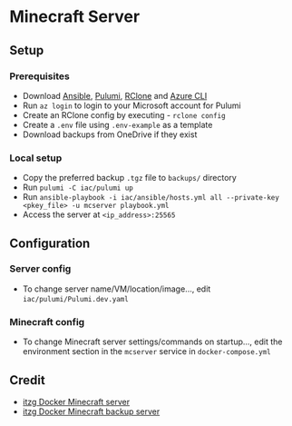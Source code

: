 # Minecraft Server

## Setup

### Prerequisites

- Download [Ansible](https://docs.ansible.com/ansible/latest/installation_guide/intro_installation.html), [Pulumi](https://www.pulumi.com/docs/iac/download-install/), [RClone](https://rclone.org/install/) and [Azure CLI](https://learn.microsoft.com/en-us/cli/azure/install-azure-cli)
- Run `az login` to login to your Microsoft account for Pulumi
- Create an RClone config by executing - `rclone config`
- Create a `.env` file using `.env-example` as a template
- Download backups from OneDrive if they exist

### Local setup

- Copy the preferred backup `.tgz` file to `backups/` directory
- Run `pulumi -C iac/pulumi up`
- Run `ansible-playbook -i iac/ansible/hosts.yml all --private-key <pkey_file> -u mcserver playbook.yml`
- Access the server at `<ip_address>:25565`

## Configuration

### Server config

- To change server name/VM/location/image..., edit `iac/pulumi/Pulumi.dev.yaml`

### Minecraft config

- To change Minecraft server settings/commands on startup..., edit the environment section in the `mcserver` service in `docker-compose.yml`

## Credit

- [itzg Docker Minecraft server](https://github.com/itzg/docker-minecraft-server)
- [itzg Docker Minecraft backup server](https://github.com/itzg/docker-mc-backup)
